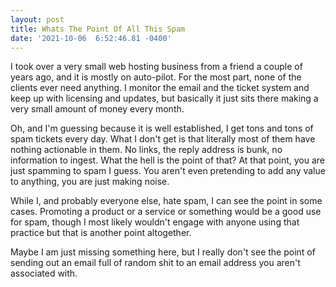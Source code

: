 ```yaml
--- 
layout: post 
title: Whats The Point Of All This Spam 
date: '2021-10-06  6:52:46.81 -0400' 
--- 
```

I took over a very small web hosting business from a friend a couple of years ago, and it is mostly on 
auto-pilot. For the most part, none of the clients ever need anything. I monitor the email and the ticket 
system and keep up with licensing and updates, but basically it just sits there making a very small amount of 
money every month.

Oh, and I'm guessing because it is well established, I get tons and tons of spam tickets every day. What I don't 
get is that literally most of them have nothing actionable in them. No links, the reply address is bunk, no 
information to ingest. What the hell is the point of that? At that point, you are just spamming to spam I guess. 
You aren't even pretending to add any value to anything, you are just making noise. 

While I, and probably everyone else, hate spam, I can see the point in some cases. Promoting a product or a 
service or something would be a good use for spam, though I most likely wouldn't engage with anyone using that 
practice but that is another point altogether. 

Maybe I am just missing something here, but I really don't see the point of sending out an email full of random 
shit to an email address you aren't associated with. 
